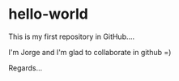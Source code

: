 # hello-world
This is my first repository in GitHub....

I'm Jorge and I'm glad to collaborate in github =)

Regards...
